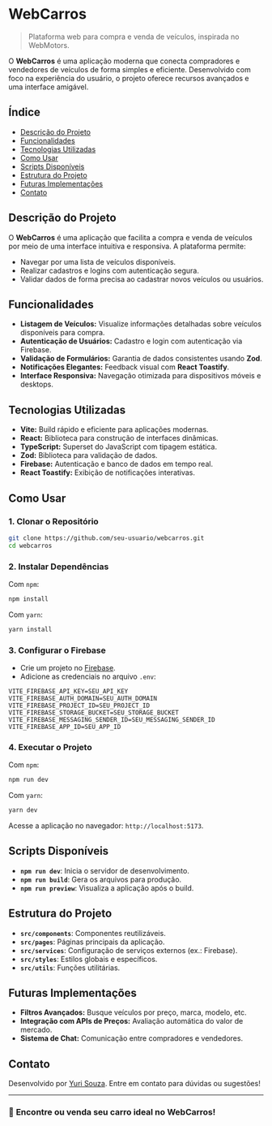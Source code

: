 # WebCarros

> Plataforma web para compra e venda de veículos, inspirada no WebMotors.

O **WebCarros** é uma aplicação moderna que conecta compradores e vendedores de veículos de forma simples e eficiente. Desenvolvido com foco na experiência do usuário, o projeto oferece recursos avançados e uma interface amigável.

## Índice

- [Descrição do Projeto](#descrição-do-projeto)
- [Funcionalidades](#funcionalidades)
- [Tecnologias Utilizadas](#tecnologias-utilizadas)
- [Como Usar](#como-usar)
- [Scripts Disponíveis](#scripts-disponíveis)
- [Estrutura do Projeto](#estrutura-do-projeto)
- [Futuras Implementações](#futuras-implementações)
- [Contato](#contato)

## Descrição do Projeto

O **WebCarros** é uma aplicação que facilita a compra e venda de veículos por meio de uma interface intuitiva e responsiva. A plataforma permite:

- Navegar por uma lista de veículos disponíveis.
- Realizar cadastros e logins com autenticação segura.
- Validar dados de forma precisa ao cadastrar novos veículos ou usuários.

## Funcionalidades

- **Listagem de Veículos:** Visualize informações detalhadas sobre veículos disponíveis para compra.
- **Autenticação de Usuários:** Cadastro e login com autenticação via Firebase.
- **Validação de Formulários:** Garantia de dados consistentes usando **Zod**.
- **Notificações Elegantes:** Feedback visual com **React Toastify**.
- **Interface Responsiva:** Navegação otimizada para dispositivos móveis e desktops.

## Tecnologias Utilizadas

- **Vite:** Build rápido e eficiente para aplicações modernas.
- **React:** Biblioteca para construção de interfaces dinâmicas.
- **TypeScript:** Superset do JavaScript com tipagem estática.
- **Zod:** Biblioteca para validação de dados.
- **Firebase:** Autenticação e banco de dados em tempo real.
- **React Toastify:** Exibição de notificações interativas.

## Como Usar

### 1. Clonar o Repositório

```bash
git clone https://github.com/seu-usuario/webcarros.git
cd webcarros
```

### 2. Instalar Dependências

Com `npm`:

```bash
npm install
```

Com `yarn`:

```bash
yarn install
```

### 3. Configurar o Firebase

- Crie um projeto no [Firebase](https://firebase.google.com/).
- Adicione as credenciais no arquivo `.env`:

```env
VITE_FIREBASE_API_KEY=SEU_API_KEY
VITE_FIREBASE_AUTH_DOMAIN=SEU_AUTH_DOMAIN
VITE_FIREBASE_PROJECT_ID=SEU_PROJECT_ID
VITE_FIREBASE_STORAGE_BUCKET=SEU_STORAGE_BUCKET
VITE_FIREBASE_MESSAGING_SENDER_ID=SEU_MESSAGING_SENDER_ID
VITE_FIREBASE_APP_ID=SEU_APP_ID
```

### 4. Executar o Projeto

Com `npm`:

```bash
npm run dev
```

Com `yarn`:

```bash
yarn dev
```

Acesse a aplicação no navegador: `http://localhost:5173`.

## Scripts Disponíveis

- **`npm run dev`**: Inicia o servidor de desenvolvimento.
- **`npm run build`**: Gera os arquivos para produção.
- **`npm run preview`**: Visualiza a aplicação após o build.

## Estrutura do Projeto

- **`src/components`**: Componentes reutilizáveis.
- **`src/pages`**: Páginas principais da aplicação.
- **`src/services`**: Configuração de serviços externos (ex.: Firebase).
- **`src/styles`**: Estilos globais e específicos.
- **`src/utils`**: Funções utilitárias.

## Futuras Implementações

- **Filtros Avançados:** Busque veículos por preço, marca, modelo, etc.
- **Integração com APIs de Preços:** Avaliação automática do valor de mercado.
- **Sistema de Chat:** Comunicação entre compradores e vendedores.

## Contato

Desenvolvido por [Yuri Souza](https://github.com/yuridevops). Entre em contato para dúvidas ou sugestões!

---

### 🚗 **Encontre ou venda seu carro ideal no WebCarros!**
```

